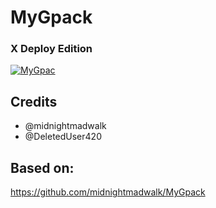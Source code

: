 # MyGpack

### X Deploy Edition

<p align="center">

<a href = "https://heroku.com/deploy?template=https://github.com/save59/mypack"><img src="https://www.herokucdn.com/deploy/button.svg" alt="MyGpac"> </a>

</p>

## Credits

- @midnightmadwalk
- @DeletedUser420

## Based on:

https://github.com/midnightmadwalk/MyGpack
